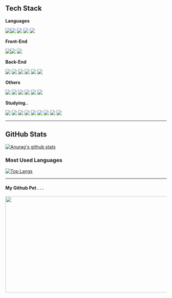 ## Tech Stack


**Languages**  
 
 <img src="https://img.shields.io/badge/JavaScript-F7DF1E?style=flat-square&logo=javascript&logoColor=black"><img src="https://img.shields.io/badge/ES6+-424242?style=flat-square">
 <img src="https://img.shields.io/badge/TypeScript-3178C6?style=flat-square&logo=typescript&logoColor=white">
 <img src="https://img.shields.io/badge/HTML-E34F26?style=flat-square&logo=html5&logoColor=white"> <img src="https://img.shields.io/badge/CSS-1572B6?style=flat-square&logo=css3&logoColor=white">



**Front-End**

<img src="https://img.shields.io/badge/React-61DAFB?style=flat-square&logo=react&logoColor=black"><img src="https://img.shields.io/badge/Hooks-424242?style=flat-square"> <img src="https://img.shields.io/badge/Redux-764ABC?style=flat-square&logo=redux&logoColor=white">

**Back-End**  

<img src="https://img.shields.io/badge/Node.JS-339933?style=flat-square&logo=node.js&logoColor=white"> <img src="https://img.shields.io/badge/Express-000000?style=flat-square&logo=express&logoColor=white"> <img src="https://img.shields.io/badge/NestJS-E0234E?style=flat-square&logo=nestjs&logoColor=white"> <img src="https://img.shields.io/badge/MySQL-4479A1?style=flat-square&logo=mysql&logoColor=white"> <img src="https://img.shields.io/badge/Sequelize-52B0E7?style=flat-square&logo=sequelize&logoColor=white"> <img src="https://img.shields.io/badge/mongoDB-47A248?style=flat-square&logo=mongoDB&logoColor=white">


**Others**   

<img src="https://img.shields.io/badge/Git-F05032?style=flat-square&logo=git&logoColor=white"> <img src="https://img.shields.io/badge/Postman-FF6C37?style=flat-square&logo=postman&logoColor=white"> <img src="https://img.shields.io/badge/AWS-232F3E?style=flat-square&logo=amazon aws&logoColor=white"> <img src="https://img.shields.io/badge/Linux-FCC624?style=flat-square&logo=linux&logoColor=black"> <img src="https://img.shields.io/badge/CentOS-EFEFEF?style=flat-square&logo=centos&logoColor=black"> <img src="https://img.shields.io/badge/Nginx-009639?style=flat-square&logo=nginx&logoColor=white">

**Studying..**    

<img src="https://img.shields.io/badge/postgreSQL-4169E1?style=flat-square&logo=postgresql&logoColor=white"> <img src="https://img.shields.io/badge/Ruby-CC342D?style=flat-square&logo=ruby&logoColor=white"> <img src="https://img.shields.io/badge/Ruby%20on%20rails-CC0000?style=flat-square&logo=rubyonrails&logoColor=white"> <img src="https://img.shields.io/badge/graphQL-E10098?style=flat-square&logo=graphql&logoColor=white"> <img src="https://img.shields.io/badge/Go-00ADD8?style=flat-square&logo=Go&logoColor=white"> <img src="https://img.shields.io/badge/Terraform-7B42BC?style=flat-square&logo=Terraform&logoColor=white"> <img src="https://img.shields.io/badge/Java-FF7145?style=flat-square&logo=oracle&logoColor=white"> <img src="https://img.shields.io/badge/SpringBoot-green?style=flat-square&logo=spring&logoColor=white"> <img src="https://img.shields.io/badge/Rust-EF4A00?style=flat-square&logo=rust&logoColor=white">


* * *
## GitHub Stats

[![Anurag's github stats](https://github-readme-stats.vercel.app/api?username=dodo9128&show_icons=true&theme=dracula&show=reviews,discussions_started,discussions_answered,prs_merged,prs_merged_percentage)](https://github.com/anuraghazra/github-readme-stats)

### Most Used Languages

[![Top Langs](https://github-readme-stats-jekyung-min.vercel.app/api/top-langs/?username=dodo9128&layout=compact&theme=dracula)](https://github.com/anuraghazra/github-readme-stats)


* * *
#### My Github Pet . . .

<a href="https://github.com/devxb/gitanimals">
<img
  src="https://render.gitanimals.org/farms/Dodo9128"
  width="600"
  height="300"
/>
</a>
